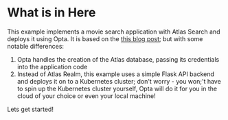 # What is in Here

This example implements a movie search application with Atlas Search and deploys it using Opta. It is based on the [this blog post](https://www.mongodb.com/developer/how-to/build-movie-search-application/); but with some notable differences:
  1. Opta handles the creation of the Atlas database, passing its credentials into the application code
  2. Instead of Atlas Realm, this example uses a simple Flask API backend and deploys it on to a Kubernetes cluster; don't worry - you won;'t have to spin up the Kubernetes cluster yourself, Opta will do it for you in the cloud of your choice or even your local machine!
   

Lets get started!



